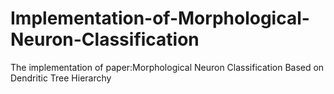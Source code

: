 # Implementation-of-Morphological-Neuron-Classification
The implementation of paper:Morphological Neuron Classification Based on Dendritic Tree Hierarchy
